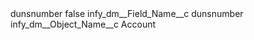 <?xml version="1.0" encoding="UTF-8"?>
<CustomMetadata xmlns="http://soap.sforce.com/2006/04/metadata" xmlns:xsi="http://www.w3.org/2001/XMLSchema-instance" xmlns:xsd="http://www.w3.org/2001/XMLSchema">
    <label>dunsnumber</label>
    <protected>false</protected>
    <values>
        <field>infy_dm__Field_Name__c</field>
        <value xsi:type="xsd:string">dunsnumber</value>
    </values>
    <values>
        <field>infy_dm__Object_Name__c</field>
        <value xsi:type="xsd:string">Account</value>
    </values>
</CustomMetadata>
